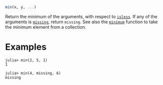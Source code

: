 ```julia
min(x, y, ...)
```

Return the minimum of the arguments, with respect to [`isless`](@ref). If any of the arguments is [`missing`](@ref), return `missing`. See also the [`minimum`](@ref) function to take the minimum element from a collection.

# Examples

```jldoctest
julia> min(2, 5, 1)
1

julia> min(4, missing, 6)
missing
```
